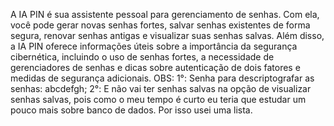 A IA PIN é sua assistente pessoal para gerenciamento de senhas. Com ela, você pode gerar novas senhas fortes, salvar senhas existentes de forma segura, renovar senhas antigas e visualizar suas senhas salvas. Além disso, a IA PIN oferece informações úteis sobre a importância da segurança cibernética, incluindo o uso de senhas fortes, a necessidade de gerenciadores de senhas e dicas sobre autenticação de dois fatores e medidas de segurança adicionais.
OBS: 
1°: Senha para descriptografar as senhas: abcdefgh;
2°: E não vai ter senhas salvas na opção de visualizar senhas salvas, pois como o meu tempo é curto eu teria que estudar um pouco mais sobre banco de dados. Por isso usei uma lista.
